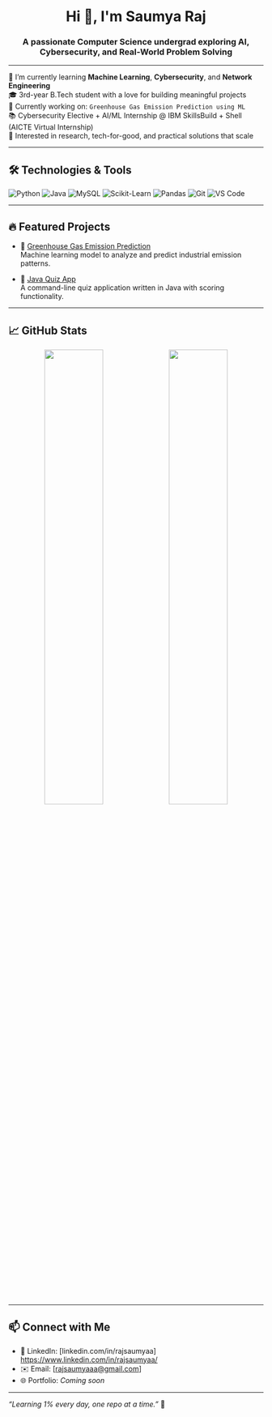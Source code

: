 <h1 align="center">Hi 👋, I'm Saumya Raj</h1>
<h3 align="center">A passionate Computer Science undergrad exploring AI, Cybersecurity, and Real-World Problem Solving</h3>

---

🌱 I’m currently learning **Machine Learning**, **Cybersecurity**, and **Network Engineering**  
🎓 3rd-year B.Tech student with a love for building meaningful projects  
🔭 Currently working on: `Greenhouse Gas Emission Prediction using ML`  
📚 Cybersecurity Elective + AI/ML Internship @ IBM SkillsBuild + Shell (AICTE Virtual Internship)  
📌 Interested in research, tech-for-good, and practical solutions that scale  

---

## 🛠️ Technologies & Tools

![Python](https://img.shields.io/badge/Python-3670A0?style=for-the-badge&logo=python&logoColor=ffdd54)
![Java](https://img.shields.io/badge/Java-ED8B00?style=for-the-badge&logo=java&logoColor=white)
![MySQL](https://img.shields.io/badge/MySQL-00758F?style=for-the-badge&logo=mysql)
![Scikit-Learn](https://img.shields.io/badge/Scikit--Learn-F7931E?style=for-the-badge&logo=scikit-learn)
![Pandas](https://img.shields.io/badge/Pandas-150458?style=for-the-badge&logo=pandas)
![Git](https://img.shields.io/badge/Git-F05032?style=for-the-badge&logo=git)
![VS Code](https://img.shields.io/badge/VS%20Code-007ACC?style=for-the-badge&logo=visual-studio-code)

---

## 🔥 Featured Projects

- 🌿 [Greenhouse Gas Emission Prediction](https://github.com/rajsaumyaa/Greenhouse-Gases-Emission-Prediction)  
  Machine learning model to analyze and predict industrial emission patterns.

- 🧠 [Java Quiz App](https://github.com/rajsaumyaa/quizz_)  
  A command-line quiz application written in Java with scoring functionality.

---

## 📈 GitHub Stats

<p align="center">
  <img src="https://github-readme-stats.vercel.app/api?username=rajsaumyaa&show_icons=true&theme=radical" width="48%" />
  <img src="https://github-readme-streak-stats.herokuapp.com/?user=rajsaumyaa&theme=radical" width="48%" />
</p>

---

## 📫 Connect with Me

- 💼 LinkedIn: [linkedin.com/in/rajsaumyaa] https://www.linkedin.com/in/rajsaumyaa/
- ✉️ Email: [rajsaumyaaa@gmail.com]
- 🌐 Portfolio: *Coming soon*

---

_“Learning 1% every day, one repo at a time.”_ 🚀

